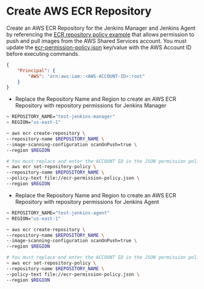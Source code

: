 # Create AWS ECR Repository

Create an AWS ECR Repository for the Jenkins Manager and Jenkins Agent by referencing the [ECR repository policy example](https://docs.aws.amazon.com/AmazonECR/latest/userguide/repository-policy-examples.html#IAM_within_account) that allows permission to push and pull images from the AWS Shared Services account. You must update the [ecr-permission-policy.json](docker/ecr-permission-policy.json) key/value with the AWS Account ID before executing commands.

```json
{
    "Principal": {
        "AWS": "arn:aws:iam::<AWS-ACCOUNT-ID>:root"
    }
}
```

- Replace the Repository Name and Region to create an AWS ECR Repository with repository permissions for Jenkins Manager

```bash
~ REPOSITORY_NAME="test-jenkins-manager"
~ REGION="us-east-1"

~ aws ecr create-repository \
--repository-name $REPOSITORY_NAME \
--image-scanning-configuration scanOnPush=true \
--region $REGION

# You must replace and enter the ACCOUNT ID in the JSON permission policy.
~ aws ecr set-repository-policy \
--repository-name $REPOSITORY_NAME \
--policy-text file://ecr-permission-policy.json \
--region $REGION
```

- Replace the Repository Name and Region to create an AWS ECR Repository with repository permissions for Jenkins Agent

```bash
~ REPOSITORY_NAME="test-jenkins-agent"
~ REGION="us-east-1"

~ aws ecr create-repository \
--repository-name $REPOSITORY_NAME \
--image-scanning-configuration scanOnPush=true \
--region $REGION

# You must replace and enter the ACCOUNT ID in the JSON permission policy.
~ aws ecr set-repository-policy \
--repository-name $REPOSITORY_NAME \
--policy-text file://ecr-permission-policy.json \
--region $REGION
```
